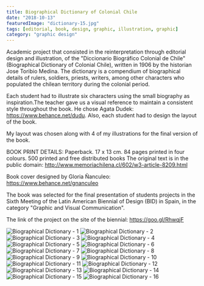 ```yaml
---
title: Biographical Dictionary of Colonial Chile
date: "2018-10-13"
featuredImage: "dictionary-15.jpg"
tags: [editorial, book, design, graphic, illustration, graphic]
category: "graphic design"
---
```


Academic project that consisted in the reinterpretation through editorial design and illustration, of the "Diccionario Biográfico Colonial de Chile" (Biographical Dictionary of Colonial Chile), written in 1906 by the historian Jose Toribio Medina. The dictionary is a compendium of biographical details of rulers, soldiers, priests, writers, among other characters who populated the chilean territory during the colonial period.

Each student had to illustrate six characters using the small biography as inspiration.The teacher gave us a visual reference to maintain a consistent style throughout the book. He chose Agata Dudek: https://www.behance.net/dudu. Also, each student had to design the layout of the book.

My layout was chosen along with 4 of my illustrations for the final version of the book.

BOOK PRINT DETAILS:
Paperback. 17 x 13 cm.
84 pages printed in four colours.
500 printed and free distributed books
The original text is in the public domain: http://www.memoriachilena.cl/602/w3-article-8209.html

Book cover designed by Gloria Ñanculeo: https://www.behance.net/gnanculeo

The book was selected for the final presentation of students projects in the Sixth Meeting of the Latin American Biennial of Design (BID) in Spain, in the category "Graphic and Visual Communication".

The link of the project on the site of the biennial: https://goo.gl/RhwqjF

![Biographical Dictionary - 1](dictionary-1.png)
![Biographical Dictionary - 2](dictionary-2.jpg)
![Biographical Dictionary - 3](dictionary-3.jpg)
![Biographical Dictionary - 4](dictionary-4.jpg)
![Biographical Dictionary - 5](dictionary-5.jpg)
![Biographical Dictionary - 6](dictionary-6.jpg)
![Biographical Dictionary - 7](dictionary-7.jpg)
![Biographical Dictionary - 8](dictionary-8.jpg)
![Biographical Dictionary - 9](dictionary-9.jpg)
![Biographical Dictionary - 10](dictionary-10.jpg)
![Biographical Dictionary - 11](dictionary-11.jpg)
![Biographical Dictionary - 12](dictionary-12.jpg)
![Biographical Dictionary - 13](dictionary-13.jpg)
![Biographical Dictionary - 14](dictionary-14.jpg)
![Biographical Dictionary - 15](dictionary-15.jpg)
![Biographical Dictionary - 16](dictionary-16.jpg)
